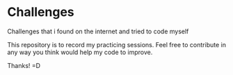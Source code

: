 # Challenges

Challenges that i found on the internet and tried to code myself

This repository is to record my practicing sessions. Feel free to contribute in any way you think would help my code to improve.

Thanks! =D
